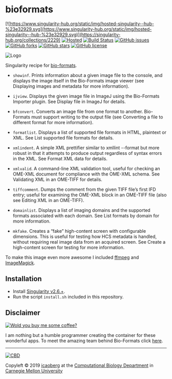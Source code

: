 # bioformats
[![https://www.singularity-hub.org/static/img/hosted-singularity--hub-%23e32929.svg](https://www.singularity-hub.org/static/img/hosted-singularity--hub-%23e32929.svg)](https://singularity-hub.org/collections/2229)
[![Hosted](https://img.shields.io/badge/hosted-sylabs.io-red.svg)](https://cloud.sylabs.io/library/icaoberg/default/bioformats)
[![Build Status](https://travis-ci.org/icaoberg/singularity-bioformats.svg?branch=master)](https://travis-ci.org/icaoberg/singularity-bioformats)
[![GitHub issues](https://img.shields.io/github/issues/icaoberg/singularity-bioformats.svg)](https://github.com/icaoberg/singularity-bioformats/issues)
[![GitHub forks](https://img.shields.io/github/forks/icaoberg/singularity-bioformats.svg)](https://github.com/icaoberg/singularity-bioformats/network)
[![GitHub stars](https://img.shields.io/github/stars/icaoberg/singularity-bioformats.svg)](https://github.com/icaoberg/singularity-bioformats/stargazers)
[![GitHub license](https://img.shields.io/badge/license-GPLv3-blue.svg)](https://www.gnu.org/licenses/quick-guide-gplv3.en.html)

![Logo](https://www-legacy.openmicroscopy.org/site/support/ome-artwork/bio-formats-logos/bio-formats-logo-800.png)

Singularity recipe for [bio-formats](https://www.openmicroscopy.org/bio-formats/).

* `showinf`. Prints information about a given image file to the console, and displays the image itself in the Bio-Formats image viewer (see Displaying images and metadata for more information).

* `ijview`. Displays the given image file in ImageJ using the Bio-Formats Importer plugin. See Display file in ImageJ for details.

* `bfconvert`. Converts an image file from one format to another. Bio-Formats must support writing to the output file (see Converting a file to different format for more information).

* `formatlist`. Displays a list of supported file formats in HTML, plaintext or XML. See List supported file formats for details.

* `xmlindent`. A simple XML prettifier similar to xmllint --format but more robust in that it attempts to produce output regardless of syntax errors in the XML. See Format XML data for details.

* `xmlvalid`. A command-line XML validation tool, useful for checking an OME-XML document for compliance with the OME-XML schema. See Validating XML in an OME-TIFF for details.

* `tiffcomment`. Dumps the comment from the given TIFF file’s first IFD entry; useful for examining the OME-XML block in an OME-TIFF file (also see Editing XML in an OME-TIFF).

* `domainlist`. Displays a list of imaging domains and the supported formats associated with each domain. See List formats by domain for more information.

* `mkfake`. Creates a “fake” high-content screen with configurable dimensions. This is useful for testing how HCS metadata is handled, without requiring real image data from an acquired screen. See Create a high-content screen for testing for more information.

To make this image even more awesome I included [ffmpeg](https://ffmpeg.org/) and [ImageMagick](https://imagemagick.org/index.php).

## Installation

* Install [Singularity v2.6.+](https://sylabs.io/docs/).
* Run the script `install.sh` included in this repository.

## Disclaimer

[![Wold you buy me some coffee?](https://www.buymeacoffee.com/assets/img/custom_images/orange_img.png)](https://www.buymeacoffee.com/icaoberg)

I am nothing but a humble programmer creating the container for these wonderful apps. To meet the amazing team behind Bio-Formats click [here](https://www.openmicroscopy.org/teams/).

---
[![CBD](http://www.cbd.cmu.edu/wp-content/uploads/2017/07/wordpress-default.png)](http://www.cbd.cmu.edu)

Copyleft © 2019 [icaoberg](http://www.andrew.cmu.edu/~icaoberg) at the [Computational Biology Department](http://www.cbd.cmu.edu) in [Carnegie Mellon University](http://www.cmu.edu)

